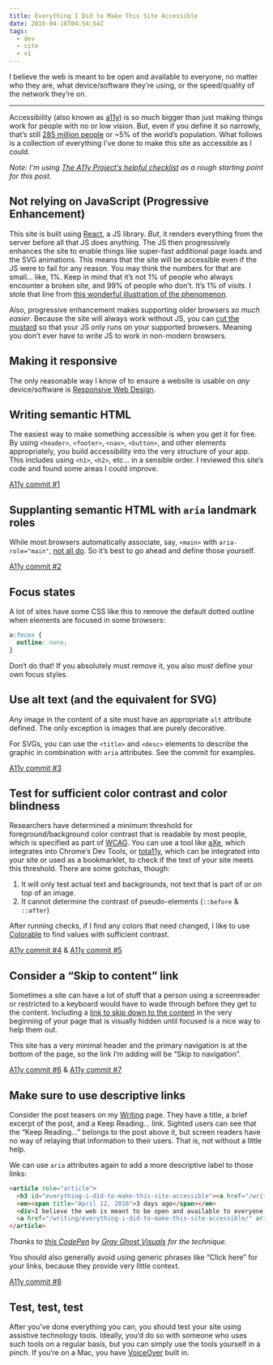 ```yaml
---
title: Everything I Did to Make This Site Accessible
date: 2016-04-16T04:54:54Z
tags:
  - dev
  - site
  - v1
---
```



I believe the web is meant to be open and available to everyone, no matter who they are, what device/software they’re using, or the speed/quality of the network they’re on.

-----

Accessibility (also known as [a11y](https://en.wikipedia.org/wiki/Numeronym)) is so much bigger than just making things work for people with no or low vision. But, even if you define it so narrowly, that’s still [285 million people](http://www.who.int/mediacentre/factsheets/fs282/en/) or ~5% of the world’s population. What follows is a collection of everything I’ve done to make this site as accessible as I could.

_Note: I‘m using [The A11y Project‘s helpful checklist](http://a11yproject.com/checklist.html) as a rough starting point for this post._

## Not relying on JavaScript (Progressive Enhancement)

This site is built using [React](http://facebook.github.io/react/), a JS library. _But_, it renders everything from the server before all that JS does anything. The JS then progressively enhances the site to enable things like super-fast additional page loads and the SVG animations. This means that the site will be accessible even if the JS were to fail for any reason. You may think the numbers for that are small... like, 1%. Keep in mind that it’s not 1% of people who always encounter a broken site, and 99% of people who don’t. It’s 1% of _visits_. I stole that line from [this wonderful illustration of the phenomenon](http://kryogenix.org/code/browser/why-availability/).

Also, progressive enhancement makes supporting older browsers *so much easier*. Because the site will always work without JS, you can [cut the mustard](http://responsivenews.co.uk/post/18948466399/cutting-the-mustard) so that your JS only runs on your supported browsers. Meaning you don’t ever have to write JS to work in non-modern browsers.

## Making it responsive

The only reasonable way I know of to ensure a website is usable on _any_ device/software is [Responsive Web Design](https://bradfrost.github.io/this-is-responsive/).

## Writing semantic HTML

The easiest way to make something accessible is when you get it for free. By using `<header>`, `<footer>`, `<nav>`, `<button>`,  and other elements appropriately, you build accessibility into the very structure of your app. This includes using `<h1>`, `<h2>`, etc&hellip; in a sensible order. I reviewed this site’s code and found some areas I could improve.

[A11y commit #1](https://github.com/kylegach/kylegach_com/commit/9b7d4b063fef4d1e0a8997a739bdf96598479154)

## Supplanting semantic HTML with `aria` landmark roles

While most browsers automatically associate, say, `<main>` with `aria-role="main"`, [not all do](http://alistapart.com/column/wai-finding-with-aria-landmark-roles). So it’s best to go ahead and define those yourself.

[A11y commit #2](https://github.com/kylegach/kylegach_com/commit/1e24b97eddc4ad5dd853af0e2c6954823de675e5)

## Focus states

A lot of sites have some CSS like this to remove the default dotted outline when elements are focused in some browsers:

```css
a:focus {
  outline: none;
}
```

Don‘t do that! If you absolutely must remove it, you also _must_ define your own focus styles.

## Use alt text (and the equivalent for SVG)

Any image in the content of a site must have an appropriate `alt` attribute defined. The only exception is images that are purely decorative.

For SVGs, you can use the `<title>` and `<desc>` elements to describe the graphic in combination with `aria` attributes. See the commit for examples.

[A11y commit #3](https://github.com/kylegach/kylegach_com/commit/02f01c7b3eb7df5ceb8d2d1fa4f95c6494e6744d)

## Test for sufficient color contrast and color blindness

Researchers have determined a minimum threshold for foreground/background color contrast that is readable by most people, which is specified as part of [WCAG](https://www.w3.org/TR/UNDERSTANDING-WCAG20/visual-audio-contrast-contrast.html). You can use a tool like [aXe](https://chrome.google.com/webstore/detail/axe/lhdoppojpmngadmnindnejefpokejbdd?hl=en-US), which integrates into Chrome‘s Dev Tools, or [tota11y](http://khan.github.io/tota11y/), which can be integrated into your site or used as a bookmarklet, to check if the text of your site meets this threshold. There are some gotchas, though:

1. It will only test actual text and backgrounds, not text that is part of or on top of an image.
2. It cannot determine the contrast of pseudo-elements (`::before` & `::after`)

After running checks, if I find any colors that need changed, I like to use [Colorable](http://jxnblk.com/colorable/demos/text/) to find values with sufficient contrast.

[A11y commit #4](https://github.com/kylegach/kylegach_com/commit/f90a098774856b657e3c19c75239c5a4ec2baecd) &amp; [A11y commit #5](https://github.com/kylegach/kylegach_com/commit/646dec0acd9c51657fcda47caeaed860b9734a49)

## Consider a “Skip to content” link

Sometimes a site can have a lot of stuff that a person using a screenreader or restricted to a keyboard would have to wade through before they get to the content. Including a [link to skip down to the content](https://www.bignerdranch.com/blog/web-accessibility-skip-navigation-links/) in the very beginning of your page that is visually hidden until focused is a nice way to help them out.

This site has a very minimal header and the primary navigation is at the bottom of the page, so the link I‘m adding will be “Skip to navigation”.

[A11y commit #6](https://github.com/kylegach/kylegach_com/commit/5c8529bc0cc50fa15cd15f3a8c8bf562e1deed13) &amp; [A11y commit #7](https://github.com/kylegach/kylegach_com/commit/bf4617b170a383586ba9454e6f16dedd727cde91)

## Make sure to use descriptive links

Consider the post teasers on my [Writing](/writing/) page. They have a title, a brief excerpt of the post, and a Keep Reading&hellip; link. Sighted users can see that the “Keep Reading&hellip;” belongs to the post above it, but screen readers have no way of relaying that information to their users. That is, not without a little help.

We can use `aria` attributes again to add a more descriptive label to those links:

```html
<article role="article">
  <h3 id="everything-i-did-to-make-this-site-accessible"><a href="/writing/everything-i-did-to-make-this-site-accessible/">Everything I Did to Make This Site Accessible</a></h3>
  <em><span title="April 12, 2016">3 days ago</span></em>
  <div>I believe the web is meant to be open and available to everyone, no matter who they are, what device/software...</div>
  <a href="/writing/everything-i-did-to-make-this-site-accessible/" aria-labelledby="everything-i-did-to-make-this-site-accessible">Keep reading…</a>
</article>
```

_Thanks to [this CodePen](http://codepen.io/grayghostvisuals/pen/Gtoua) by [Gray Ghost Visuals](http://grayghostvisuals.com/) for the technique._

You should also generally avoid using generic phrases like “Click here” for your links, because they provide very little context.

[A11y commit #8](https://github.com/kylegach/kylegach_com/commit/f5e61a774cf339f30988ad9566a017aecee049b2)

## Test, test, test

After you’ve done everything you can, you should test your site using assistive technology tools. Ideally, you‘d do so with someone who uses such tools on a regular basis, but you can simply use the tools yourself in a pinch. If you‘re on a Mac, you have [VoiceOver](https://www.apple.com/voiceover/info/guide/) built in.
